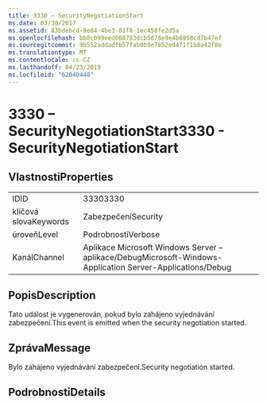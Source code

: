 ```yaml
---
title: 3330 – SecurityNegotiationStart
ms.date: 03/30/2017
ms.assetid: 83bdebcd-9e84-4be3-81f8-1ec458fe2d5a
ms.openlocfilehash: bb8c099eed068783dcb5d78e9e4b6958cd7b47ef
ms.sourcegitcommit: 9b552addadfb57fab0b9e7852ed4f1f1b8a42f8e
ms.translationtype: MT
ms.contentlocale: cs-CZ
ms.lasthandoff: 04/23/2019
ms.locfileid: "62040440"
---
```

# <a name="3330---securitynegotiationstart"></a><span data-ttu-id="cf0ab-102">3330 – SecurityNegotiationStart</span><span class="sxs-lookup"><span data-stu-id="cf0ab-102">3330 - SecurityNegotiationStart</span></span>
## <a name="properties"></a><span data-ttu-id="cf0ab-103">Vlastnosti</span><span class="sxs-lookup"><span data-stu-id="cf0ab-103">Properties</span></span>  
  
|||  
|-|-|  
|<span data-ttu-id="cf0ab-104">ID</span><span class="sxs-lookup"><span data-stu-id="cf0ab-104">ID</span></span>|<span data-ttu-id="cf0ab-105">3330</span><span class="sxs-lookup"><span data-stu-id="cf0ab-105">3330</span></span>|  
|<span data-ttu-id="cf0ab-106">klíčová slova</span><span class="sxs-lookup"><span data-stu-id="cf0ab-106">Keywords</span></span>|<span data-ttu-id="cf0ab-107">Zabezpečení</span><span class="sxs-lookup"><span data-stu-id="cf0ab-107">Security</span></span>|  
|<span data-ttu-id="cf0ab-108">úroveň</span><span class="sxs-lookup"><span data-stu-id="cf0ab-108">Level</span></span>|<span data-ttu-id="cf0ab-109">Podrobnosti</span><span class="sxs-lookup"><span data-stu-id="cf0ab-109">Verbose</span></span>|  
|<span data-ttu-id="cf0ab-110">Kanál</span><span class="sxs-lookup"><span data-stu-id="cf0ab-110">Channel</span></span>|<span data-ttu-id="cf0ab-111">Aplikace Microsoft Windows Server – aplikace/Debug</span><span class="sxs-lookup"><span data-stu-id="cf0ab-111">Microsoft-Windows-Application Server-Applications/Debug</span></span>|  
  
## <a name="description"></a><span data-ttu-id="cf0ab-112">Popis</span><span class="sxs-lookup"><span data-stu-id="cf0ab-112">Description</span></span>  
 <span data-ttu-id="cf0ab-113">Tato událost je vygenerován, pokud bylo zahájeno vyjednávání zabezpečení.</span><span class="sxs-lookup"><span data-stu-id="cf0ab-113">This event is emitted when the security negotiation started.</span></span>  
  
## <a name="message"></a><span data-ttu-id="cf0ab-114">Zpráva</span><span class="sxs-lookup"><span data-stu-id="cf0ab-114">Message</span></span>  
 <span data-ttu-id="cf0ab-115">Bylo zahájeno vyjednávání zabezpečení.</span><span class="sxs-lookup"><span data-stu-id="cf0ab-115">Security negotiation started.</span></span>  
  
## <a name="details"></a><span data-ttu-id="cf0ab-116">Podrobnosti</span><span class="sxs-lookup"><span data-stu-id="cf0ab-116">Details</span></span>
